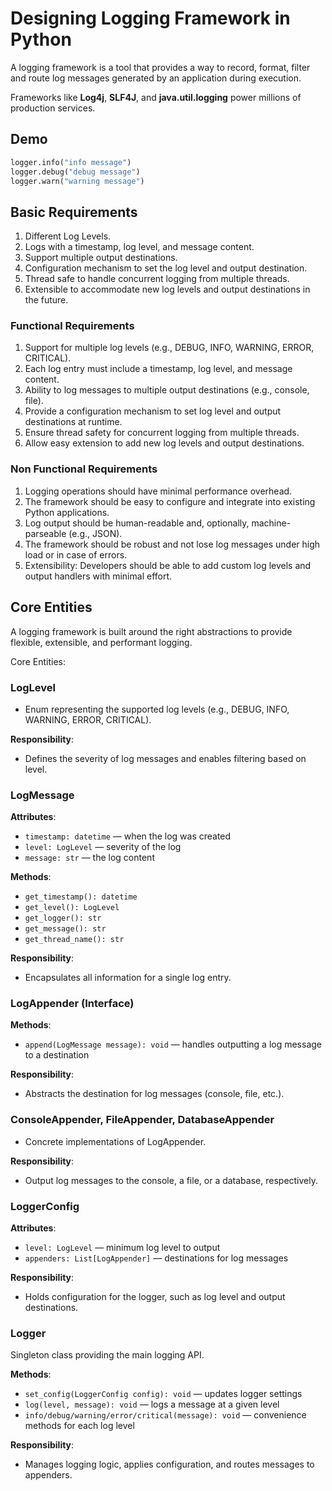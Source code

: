 # Designing Logging Framework in Python

A logging framework is a tool that provides a way to record, format, filter and route log messages generated by an application during execution.

Frameworks like **Log4j**, **SLF4J**, and **java.util.logging** power millions of production services.

## Demo

```python
logger.info("info message")
logger.debug("debug message")
logger.warn("warning message")
```

## Basic Requirements

1. Different Log Levels.
2. Logs with a timestamp, log level, and message content.
3. Support multiple output destinations.
4. Configuration mechanism to set the log level and output destination.
5. Thread safe to handle concurrent logging from multiple threads.
6. Extensible to accommodate new log levels and output destinations in the future.

### Functional Requirements

1. Support for multiple log levels (e.g., DEBUG, INFO, WARNING, ERROR, CRITICAL).
2. Each log entry must include a timestamp, log level, and message content.
3. Ability to log messages to multiple output destinations (e.g., console, file).
4. Provide a configuration mechanism to set log level and output destinations at runtime.
5. Ensure thread safety for concurrent logging from multiple threads.
6. Allow easy extension to add new log levels and output destinations.

### Non Functional Requirements

1. Logging operations should have minimal performance overhead.
2. The framework should be easy to configure and integrate into existing Python applications.
3. Log output should be human-readable and, optionally, machine-parseable (e.g., JSON).
4. The framework should be robust and not lose log messages under high load or in case of errors.
5. Extensibility: Developers should be able to add custom log levels and output handlers with minimal effort.

## Core Entities

A logging framework is built around the right abstractions to provide flexible, extensible, and performant logging.

Core Entities:

### LogLevel

- Enum representing the supported log levels (e.g., DEBUG, INFO, WARNING, ERROR, CRITICAL).

**Responsibility**:

- Defines the severity of log messages and enables filtering based on level.

### LogMessage

**Attributes**:

- `timestamp: datetime` — when the log was created
- `level: LogLevel` — severity of the log
- `message: str` — the log content

**Methods**:

- `get_timestamp(): datetime`
- `get_level(): LogLevel`
- `get_logger(): str`
- `get_message(): str`
- `get_thread_name(): str`

**Responsibility**:

- Encapsulates all information for a single log entry.

### LogAppender (Interface)

**Methods**:

- `append(LogMessage message): void` — handles outputting a log message to a destination

**Responsibility**:

- Abstracts the destination for log messages (console, file, etc.).

### ConsoleAppender, FileAppender, DatabaseAppender

- Concrete implementations of LogAppender.

**Responsibility**:

- Output log messages to the console, a file, or a database, respectively.

### LoggerConfig

**Attributes**:

- `level: LogLevel` — minimum log level to output
- `appenders: List[LogAppender]` — destinations for log messages

**Responsibility**:

- Holds configuration for the logger, such as log level and output destinations.

### Logger

Singleton class providing the main logging API.

**Methods**:

- `set_config(LoggerConfig config): void` — updates logger settings
- `log(level, message): void` — logs a message at a given level
- `info/debug/warning/error/critical(message): void` — convenience methods for each log level

**Responsibility**:

- Manages logging logic, applies configuration, and routes messages to appenders.
